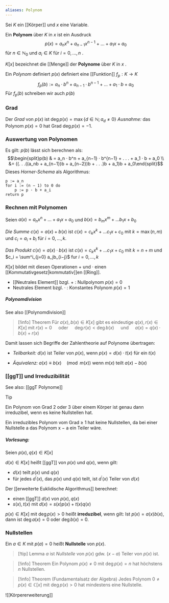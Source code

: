 ```yaml
---
aliases: Polynom
---
```

Sei $K$ ein [[Körper]] und $x$ eine Variable.

Ein **Polynom** über $K$ in $x$ ist ein Ausdruck
$$p(x) = a_nx^n + a_{n−1}x^{n−1} + . . . + a_1x + a_0$$
für $n ∈ \mathbb N_0$ und $a_i ∈ K$ für $i = 0, . . . , n$ .

$K[x]$ bezeichnet die [[Menge]] der **Polynome** über $K$ in $x$ .


Ein *Polynom* definiert $p(x)$ definiert eine [[Funktion]] $f_p : K → K$
$$f_p(b) := a_n · b^n + a_{n−1} · b^{n−1} + . . . + a_1 · b + a_0 $$
Für $f_p(b)$ schreiben wir auch $p(b)$

### Grad
Der *Grad* von $p(x)$ ist $\operatorname{deg} p(x) = \operatorname{max} \{ d ∈ \mathbb N ; a_d \ne 0 \}$ 
*Ausnahme:* das Polynom $p(x) = 0$ hat Grad $\operatorname{deg} p(x) = -1$.

### Auswertung von Polynomen

Es gilt: $p(b)$ lässt sich berechnen als:
$$\begin{split}p(b) & = a_n · b^n + a_{n−1} · b^{n−1} + . . . + a_1 · b + a_0 \\ &= ((. . .((a_nb + a_{n−1})b + a_{n−2})b + . . .)b + a_1)b + a_0\end{split}$$
Dieses *Horner-Schema* als Algorithmus:

```pseudocode
p := a_n 
for i := (n − 1) to 0 do
	p := p · b + a_i 
return p
```

### Rechnen mit Polynomen

Seien $a(x) = a_nx^n + . . . + a_1x + a_0$  und  $b(x) = b_mx^m + . . . b_1x + b_0$

*Die Summe* $c(x) = a(x) + b(x)$   ist   $c(x) = c_kx^k + . . . c_1x + c_0$   mit
	$k = \operatorname{max}(n, m)$   und   $c_i = a_i + b_i$   für    $i = 0, . . . , k$.

*Das Produkt* $c(x) = a(x) · b(x)$   ist   $c(x) = c_k x^k + . . . c_1x + c_0$   mit 
	$k = n + m$   und   $c_i = \sum^i_{j=0} a_jb_{i−j}$   fur    $i = 0, . . . , k$

$K[x]$ bildet mit diesen Operationen $+$ und $·$ einen [[Kommutativgesetz|kommutativ]]en [[Ring]].
- [[Neutrales Element]] bzgl. $+$ : Nullpolynom $p(x) = 0$
- Neutrales Element bzgl. $·$ : Konstantes Polynom $p(x) = 1$

##### Polynomdivision
See also [[Polynomdivision]]

>[!info] Theorem 
>Für  $a(x), b(x) ∈ K[x]$ gibt es eindeutige $q(x),r(x) ∈ K[x]$ mit 
>	$r(x) = 0\quad$   oder   $\quad\operatorname{deg} r(x) < \operatorname{deg} b(x)\quad$   und   $\quad a(x) = q(x) · b(x) + r(x)$

Damit lassen sich Begriffe der Zahlentheorie auf Polynome übertragen:

- *Teilbarkeit:*
	$d(x)$ ist Teiler von $p(x)$, wenn $p(x) = d(x) · t(x)$ für ein $t(x)$

- *Äquivalenz:*
	$a(x) ≡ b(x)\quad (\operatorname{mod}\: m(x))$   wenn   $m(x)$   teilt   $a(x) − b(x)$

### [[ggT]] und Irreduzibilität

See also: [[ggT Polynome]]

>[!tip]
>Ein Polynom von Grad 2 oder 3 über einem Körper ist genau dann irreduzibel, wenn es keine Nullstellen hat.
>
>Ein irreduzibles Polynom vom Grad ≥ 1 hat keine Nullstellen, da bei einer Nullstelle a das Polynom x − a ein Teiler wäre.

##### Vorlesung:

Seien $p(x), q(x) ∈ K[x]$

$d(x) ∈ K[x]$ heißt [[ggT]] von $p(x)$ und $q(x)$, wenn gilt:
- $d(x)$ teilt $p(x)$ und $q(x)$
- für jedes  $d^′ (x)$, das $p(x)$ und $q(x)$ teilt, ist $d^′ (x)$ Teiler von $d(x)$

Der [[erweiterte Euklidische Algorithmus]] berechnet:
- einen [[ggT]] $d(x)$ von $p(x), q(x)$ 
- $s(x),t(x)$ mit $d(x) = s(x)p(x) + t(x)q(x)$

$p(x) ∈ K[x]$ mit $\operatorname{deg} p(x) > 0$ heißt **irreduzibel**, wenn gilt: 
	Ist $p(x) = a(x)b(x)$, dann ist    $\operatorname{deg} a(x) = 0$    oder   $\operatorname{deg} b(x) = 0$.

### Nullstellen
Ein $a ∈ K$ mit $p(a) = 0$ heißt **Nullstelle** von $p(x)$.

>[!tip] Lemma
>$a$ ist *Nullstelle* von $p(x)$    gdw.    $(x − a)$  Teiler von $p(x)$ ist.

>[!info] Theorem
>Ein Polynom $p(x) \ne 0$ mit $\operatorname{deg} p(x) = n$ hat höchstens $n$ Nullstellen.

>[!info] Theorem (Fundamentalsatz der Algebra) 
>Jedes Polynom $0 \ne p(x) ∈ \mathbb C[x]$ mit $\operatorname{deg} p(x) > 0$ hat mindestens eine Nullstelle.

![[Körpererweiterung]]